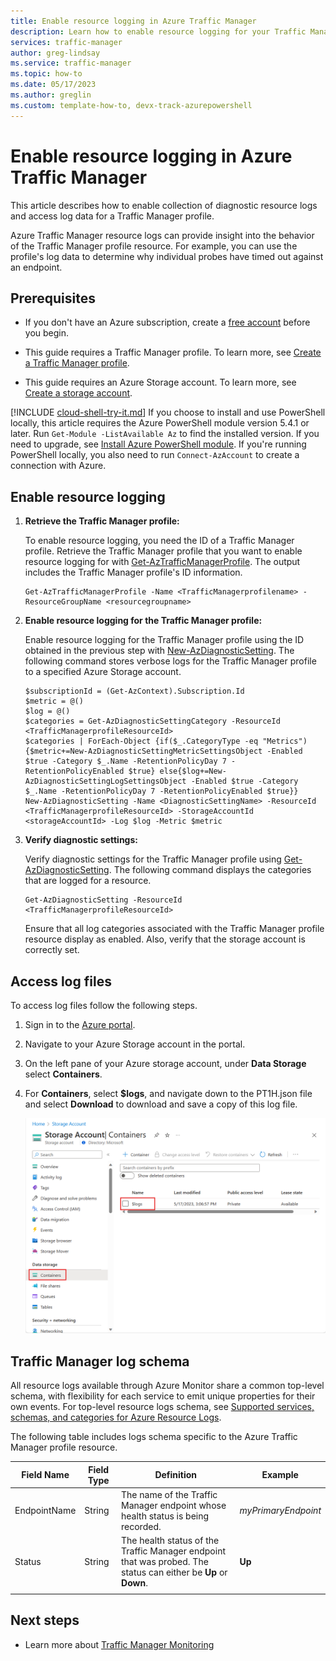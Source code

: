 ```yaml
---
title: Enable resource logging in Azure Traffic Manager
description: Learn how to enable resource logging for your Traffic Manager profile and access the log files that are created as a result.
services: traffic-manager
author: greg-lindsay
ms.service: traffic-manager
ms.topic: how-to
ms.date: 05/17/2023
ms.author: greglin
ms.custom: template-how-to, devx-track-azurepowershell
---
```


# Enable resource logging in Azure Traffic Manager

This article describes how to enable collection of diagnostic resource logs and access log data for a Traffic Manager profile.

Azure Traffic Manager resource logs can provide insight into the behavior of the Traffic Manager profile resource. For example, you can use the profile's log data to determine why individual probes have timed out against an endpoint.

## Prerequisites

* If you don't have an Azure subscription, create a [free account](https://azure.microsoft.com/free/?WT.mc_id=A261C142F) before you begin.
* This guide requires a Traffic Manager profile. To learn more, see [Create a Traffic Manager profile](./quickstart-create-traffic-manager-profile.md).

* This guide requires an Azure Storage account. To learn more, see [Create a storage account](../storage/common/storage-account-create.md).

[!INCLUDE [cloud-shell-try-it.md](~/reusable-content/ce-skilling/azure/includes/cloud-shell-try-it.md)]
If you choose to install and use PowerShell locally, this article requires the Azure PowerShell module version 5.4.1 or later. Run `Get-Module -ListAvailable Az` to find the installed version. If you need to upgrade, see [Install Azure PowerShell module](/powershell/azure/install-azure-powershell). If you're running PowerShell locally, you also need to run `Connect-AzAccount` to create a connection with Azure.

## Enable resource logging


1. **Retrieve the Traffic Manager profile:**

    To enable resource logging, you need the ID of a Traffic Manager profile. Retrieve the Traffic Manager profile that you want to enable resource logging for with [Get-AzTrafficManagerProfile](/powershell/module/az.TrafficManager/Get-azTrafficManagerProfile). The output includes the Traffic Manager profile's ID information.

    ```azurepowershell-interactive
    Get-AzTrafficManagerProfile -Name <TrafficManagerprofilename> -ResourceGroupName <resourcegroupname>
    ```

2. **Enable resource logging for the Traffic Manager profile:**

    Enable resource logging for the Traffic Manager profile using the ID obtained in the previous step with [New-AzDiagnosticSetting](/powershell/module/az.monitor/new-azdiagnosticsetting). The following command stores verbose logs for the Traffic Manager profile to a specified Azure Storage account. 

      ```azurepowershell-interactive
    $subscriptionId = (Get-AzContext).Subscription.Id
    $metric = @()
    $log = @()
    $categories = Get-AzDiagnosticSettingCategory -ResourceId  <TrafficManagerprofileResourceId>
    $categories | ForEach-Object {if($_.CategoryType -eq "Metrics"){$metric+=New-AzDiagnosticSettingMetricSettingsObject -Enabled $true -Category $_.Name -RetentionPolicyDay 7 -RetentionPolicyEnabled $true} else{$log+=New-AzDiagnosticSettingLogSettingsObject -Enabled $true -Category $_.Name -RetentionPolicyDay 7 -RetentionPolicyEnabled $true}}
    New-AzDiagnosticSetting -Name <DiagnosticSettingName> -ResourceId <TrafficManagerprofileResourceId> -StorageAccountId <storageAccountId> -Log $log -Metric $metric
 
      ``` 
3. **Verify diagnostic settings:**

      Verify diagnostic settings for the Traffic Manager profile using [Get-AzDiagnosticSetting](/powershell/module/az.monitor/get-azdiagnosticsetting). The following command displays the categories that are logged for a resource.

     ```azurepowershell-interactive
     Get-AzDiagnosticSetting -ResourceId <TrafficManagerprofileResourceId>
     ```  
      Ensure that all log categories associated with the Traffic Manager profile resource display as enabled. Also, verify that the storage account is correctly set.

## Access log files

To access log files follow the following steps.

1. Sign in to the [Azure portal](https://portal.azure.com).
1. Navigate to your Azure Storage account in the portal.
2. On the left pane of your Azure storage account, under **Data Storage** select **Containers**.
3. For **Containers**, select **$logs**, and navigate down to the PT1H.json file and select **Download** to download and save a copy of this log file.

    ![Access log files of your Traffic Manager profile from a blob storage](./media/traffic-manager-logs/traffic-manager-logs.png)


## Traffic Manager log schema

All resource logs available through Azure Monitor share a common top-level schema, with flexibility for each service to emit unique properties for their own events. 
For top-level resource logs schema, see [Supported services, schemas, and categories for Azure Resource Logs](../azure-monitor/essentials/resource-logs-schema.md).

The following table includes logs schema specific to the Azure Traffic Manager profile resource.

|Field Name|Field Type|Definition|Example|
|----|----|---|---|
|EndpointName|String|The name of the Traffic Manager endpoint whose health status is being recorded.|*myPrimaryEndpoint*|
|Status|String|The health status of the Traffic Manager endpoint that was probed. The status can either be **Up** or **Down**.|**Up**|
|||||

## Next steps

* Learn more about [Traffic Manager Monitoring](traffic-manager-monitoring.md)
